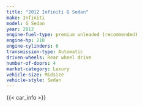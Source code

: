 ```yaml
---
title: "2012 Infiniti G Sedan"
make: Infiniti
model: G Sedan
year: 2012
engine-fuel-type: premium unleaded (recommended)
engine-hp: 218
engine-cylinders: 6
transmission-type: Automatic
driven-wheels: Rear wheel drive
number-of-doors: 4
market-category: Luxury
vehicle-size: Midsize
vehicle-style: Sedan
---
```


{{< car_info >}}
